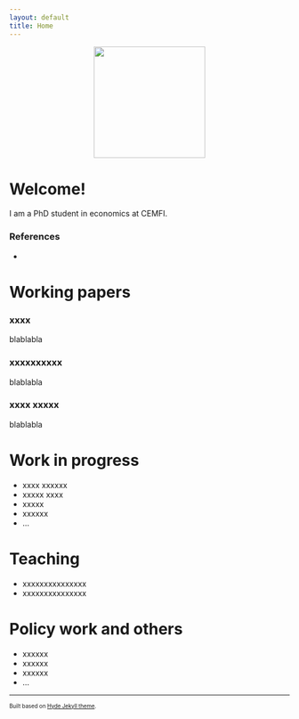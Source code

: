 ```yaml
---
layout: default
title: Home
---
```

<p align="center">
   <img width="200" height=auto src="/photos/PELLO (88).jpg">
   <!--- <img width="200" height=auto src="/photos/PELLO (53).jpg">  --->
</p>


# Welcome!

I am a PhD student in economics at CEMFI.

### References

- 

# Working papers

### xxxx

blablabla

### xxxxxxxxxx

blablabla

### xxxx xxxxx

blablabla


# Work in progress
- xxxx xxxxxx
- xxxxx xxxx
- xxxxx 
- xxxxxx
- ...

# Teaching
- xxxxxxxxxxxxxxx
- xxxxxxxxxxxxxxx

# Policy work and others
- xxxxxx
- xxxxxx
- xxxxxx
- ...


---
<sup><sub>Built based on [Hyde Jekyll theme](https://github.com/poole/hyde).<sub><sup>





